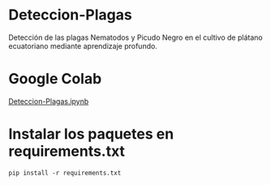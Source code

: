 # Deteccion-Plagas
Detección de las plagas Nematodos y Picudo Negro en el cultivo de plátano ecuatoriano mediante aprendizaje profundo.

# Google Colab
[Deteccion-Plagas.ipynb](./Deteccion-Plagas.ipynb)

# Instalar los paquetes en requirements.txt 
```pip install -r requirements.txt```